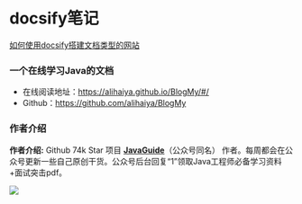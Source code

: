 # docsify笔记

[如何使用docsify搭建文档类型的网站](./docsurl/how-to-use-docsify.md)

### 一个在线学习Java的文档

- 在线阅读地址：https://alihaiya.github.io/BlogMy/#/
- Github：https://github.com/alihaiya/BlogMy

### 作者介绍

**作者介绍:**  Github 74k Star 项目  **[JavaGuide](https://github.com/Snailclimb/JavaGuide)**（公众号同名） 作者。每周都会在公众号更新一些自己原创干货。公众号后台回复“1”领取Java工程师必备学习资料+面试突击pdf。

![](https://imgkr.cn-bj.ufileos.com/66f3a716-b3cc-469b-9b61-8be00244305c.png)